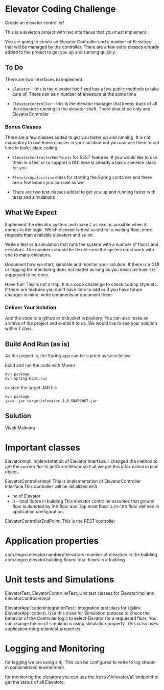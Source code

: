 # Elevator Coding Challenge

Create an elevator controller!

This is a skeleton project with two interfaces that you must implement.

You are going to create an Elevator Controller and a number of Elevators that will be managed by the controller. There are a few extra classes already added to the project to get you up and running quickly.

## To Do

There are two interfaces to implement.

 * `Elevator` - this is the elevator itself and has a few public methods to take care of. There can be n number of elevators at the same time

 * `ElevatorController` - this is the elevator manager that keeps track of all the elevators running in the elevator shaft. There should be only one ElevatorController

### Bonus Classes

There are a few classes added to get you faster up and running. It is not mandatory to use these classes in your solution but you can use them to cut time in boiler plate coding.

 * `ElevatorControllerEndPoints` for REST features. If you would like to use them in a test or to support a GUI here is already a basic skeleton class for you

 * `ElevatorApplication` class for starting the Spring container and there are a few beans you can use as well

 * There are two test classes added to get you up and running faster with tests and simulations

## What We Expect

Implement the elevator system and make it as real as possible when it comes to the logic. Which elevator is best suited for a waiting floor, more requests than available elevators and so on.

Write a test or a simulation that runs the system with a number of floors and elevators. The numbers should be flexible and the system must work with one to many elevators.

Document how we start, simulate and monitor your solution. If there is a GUI or logging for monitoring does not matter as long as you describe how it is supposed to be done.

Have fun! This is not a trap. It is a code challenge to check coding style etc. If there are features you don't have time to add or if you have future changes in mind, write comments or document them.

### Deliver Your Solution

Add the code to a github or bitbucket repository. You can also make an archive of the project and e-mail it to us. We would like to see your solution within 7 days.
 
## Build And Run (as is)

As the project is, the Spring app can be started as seen below.

build and run the code with Maven

    mvn package
    mvn spring-boot:run

or start the target JAR file 

    mvn package
    java -jar target/elevator-1.0-SNAPSHOT.jar

## Solution 
Vivek Malhotra
# Important classes
ElevatorImpl: implementation of Elevator interface. I changed the method to get the current flor to getCurrentFloor so that we get this information in json object.

ElevatorControllerImpl: This is implementation of ElevatorController interface.This controller will be initialized with
 * no of Elevator
 * n - total floors in building
This elevator controller assumes that ground floor is denoted by 0th floor and Top most floor is (n-1)th floor defined in application configuration.

ElevatorControllerEndPoint: This is the REST controller 


# Application properties
com.tingco.elevator.numberofelevators: number of elevators in the building
com.tingco.elevator.building.floors: total floors in a building


# Unit tests and Simulations

ElevatorTest, ElevatorControllerTest: Unit test classes for ElevatorImpl and ElevatorControllerImpl

ElevatorApplicationIntegrationTest : Integration test class for {@link ElevatorApplication}. Use this class for Simulation purpose to check the behavior of the Controller logic to select Elevator for a requested floor. You can change the no of simulations using simulation property. This class uses application-integrationtest.properties.

# Logging and Monitoring
for logging we are using sl4j. This can be configured to write to log stream in containerized environment.

for monitoring the elevators you can use the /rest/v1/elevator/all endpoint to get the status of all Elevators.